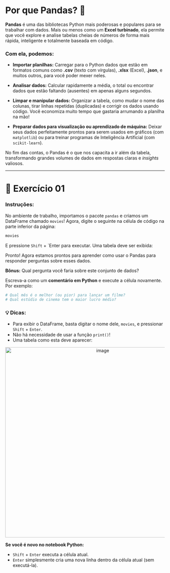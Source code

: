 # Por que Pandas? 🐼

**Pandas** é uma das bibliotecas Python mais poderosas e populares para se trabalhar com dados. Mais ou menos como um **Excel turbinado**, ela permite que você explore e analise tabelas cheias de números de forma mais rápida, inteligente e totalmente baseada em código.

### Com ela, podemos:
* **Importar planilhas:** Carregar para o Python dados que estão em formatos comuns como **.csv** (texto com vírgulas), **.xlsx** (Excel), **.json**, e muitos outros, para você poder mexer neles.

* **Analisar dados:** Calcular rapidamente a média, o total ou encontrar dados que estão faltando (ausentes) em apenas alguns segundos.

* **Limpar e manipular dados:** Organizar a tabela, como mudar o nome das colunas, tirar linhas repetidas (duplicadas) e corrigir os dados usando código. Você economiza muito tempo que gastaria arrumando a planilha na mão!

* **Preparar dados para visualização ou aprendizado de máquina:** Deixar seus dados perfeitamente prontos para serem usados em gráficos (com ``matplotlib``) ou para treinar programas de Inteligência Artificial (com ``scikit-learn``).

No fim das contas, o Pandas é o que nos capacita a ir além da tabela, transformando grandes volumes de dados em respostas claras e _insights_ valiosos.

---
# 📝 Exercício 01

### Instruções:
No ambiente de trabalho, importamos o pacote `pandas` e criamos um DataFrame chamado `movies`!
Agora, digite o seguinte na célula de código na parte inferior da página:

```python
movies
```

E pressione `Shift` + `Enter para executar. Uma tabela deve ser exibida:

Pronto! Agora estamos prontos para aprender como usar o Pandas para responder perguntas sobre esses dados.

**Bônus:** Qual pergunta você faria sobre este conjunto de dados?

Escreva-a como um **comentário em Python** e execute a célula novamente. Por exemplo:

```python
# Qual mês é o melhor (ou pior) para lançar um filme?
# Qual estúdio de cinema tem o maior lucro médio?
```

### 💡 Dicas:
* Para exibir o DataFrame, basta digitar o nome dele, `movies`, e pressionar `Shift` + `Enter`.
* Não há necessidade de usar a função `print()`!
* Uma tabela como esta deve aparecer:

<div align="center">
  <img width="600" alt="image" src="https://github.com/user-attachments/assets/fe4d3eab-f1a4-4a06-b2a1-e5cdb0f2ee2d" />
</div>

**Se você é novo no notebook Python:**
* `Shift` + `Enter` executa a célula atual.
* `Enter` simplesmente cria uma nova linha dentro da célula atual (sem executá-la).

